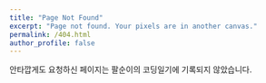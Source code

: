 ```yaml
---
title: "Page Not Found"
excerpt: "Page not found. Your pixels are in another canvas."
permalink: /404.html
author_profile: false
---
```


안타깝게도 요청하신 페이지는 팔순이의 코딩일기에 기록되지 않았습니다.

<script>
  var GOOG_FIXURL_LANG = 'en';
  var GOOG_FIXURL_SITE = 'https://yeonghyeon-kim.github.io'
</script>
<script src="https://linkhelp.clients.google.com/tbproxy/lh/wm/fixurl.js">
</script>
